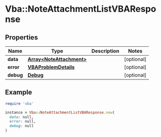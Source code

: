 # Vba::NoteAttachmentListVBAResponse

## Properties

| Name | Type | Description | Notes |
| ---- | ---- | ----------- | ----- |
| **data** | [**Array&lt;NoteAttachment&gt;**](NoteAttachment.md) |  | [optional] |
| **error** | [**VBAProblemDetails**](VBAProblemDetails.md) |  | [optional] |
| **debug** | [**Debug**](Debug.md) |  | [optional] |

## Example

```ruby
require 'vba'

instance = Vba::NoteAttachmentListVBAResponse.new(
  data: null,
  error: null,
  debug: null
)
```

